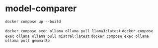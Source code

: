 # model-comparer

`docker compose up --build`

`docker compose exec ollama ollama pull llama3:latest`
`docker compose exec ollama ollama pull mistral:latest`
`docker compose exec ollama ollama pull gemma:2b`
